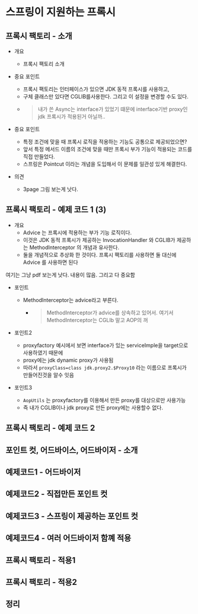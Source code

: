 # 스프링이 지원하는 프록시

## 프록시 팩토리 - 소개

- 개요 
  - 프록시 팩토리 소개

- 중요 포인트
  -  프록시 팩토리는 인터페이스가 있으면 JDK 동적 프록시를 사용하고,
  -  구체 클래스만 있다면 CGLIB를사용한다. 그리고 이 설정을 변경할 수도 있다.
  -  > 내가 쓴 Async는 interface가 있었기 떄문에 interface기반 proxy인 jdk 프록시가 적용된거 아닐까..

- 중요 포인트
  - 특정 조건에 맞을 때 프록시 로직을 적용하는 기능도 공통으로 제공되었으면?
  - 앞서 특정 메서드 이름의 조건에 맞을 때만 프록시 부가 기능이 적용되는 코드를 직접 만들었다.
  -  스프링은 Pointcut 이라는 개념을 도입해서 이 문제를 일관성 있게 해결한다.

- 의견
  - 3page 그림 보는게 낫다. 

## 프록시 팩토리 - 예제 코드 1 (3)

- 개요
  - Advice 는 프록시에 적용하는 부가 기능 로직이다.
  -  이것은 JDK 동적 프록시가 제공하는 InvocationHandler 와 CGLIB가 제공하는 MethodInterceptor 의 개념과 유사한다. 
  -  둘을 개념적으로 추상화 한 것이다. 프록시 팩토리를 사용하면 둘 대신에 Advice 를 사용하면 된다

여기는 그냥 pdf 보는게 낫다. 내용이 많음. 그리고 다 중요함

- 포인트
  - MethodInterceptor는 advice라고 부른다. 
    - > MethodInterceptor가 advice를 상속하고 있어서. 여기서 MethodInterceptor는 CGLIb 말고 AOP의 꺼

- 포인트2
  - proxyfactory 예시에서 보면 interface가 있는 serviceImple을 target으로 사용하였기 때문에
  - proxy에는 jdk dynamic proxy가 사용됨
  - 따라서 `proxyClass=class jdk.proxy2.$Proxy10` 라는 이름으로 프록시가 만들어진것을 알수 잇음

- 포인트3
  - `AopUtils` 는 proxyfactory를 이용해서 만든 proxy를 대상으로만 사용가능
  - 즉 내가 CGLIB이나 jdk proxy로 만든 proxy에는 사용할수 없다. 


## 프록시 팩토리 - 예제 코드 2

## 포인트 컷, 어드바이스, 어드바이저 - 소개

## 예제코드1 - 어드바이저

## 예제코드2 - 직접만든 포인트 컷

## 예제코드3 - 스프링이 제공하는 포인트 컷

## 예제코드4 - 여러 어드바이저 함꼐 적용

## 프록시 팩토리 - 적용1

## 프록시 팩토리 - 적용2

## 정리
